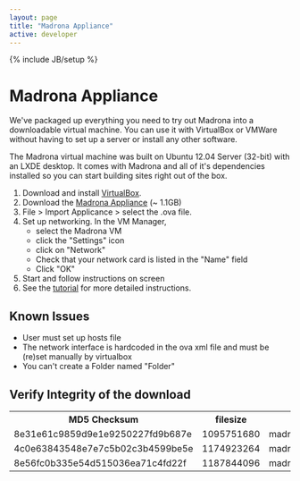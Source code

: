 ```yaml
---
layout: page
title: "Madrona Appliance"
active: developer
---
```

{% include JB/setup %}
<div class="row">
<div class="span6">
<h1>Madrona Appliance</h1>
<p>We've packaged up everything you need to try out Madrona into a downloadable virtual machine.  You can use it with VirtualBox or VMWare without having to set up a server or install any other software. 
</p>
<p>The Madrona virtual machine was built on Ubuntu 12.04 Server (32-bit) with an LXDE desktop. It comes with Madrona and all of it's dependencies installed so you can start building sites right out of the box. 
</p>
<ol>
	<li>Download and install <a href="http://www.virtualbox.org/">VirtualBox</a>.</li>
	<li>Download the <a href="https://s3.amazonaws.com/madrona_vm/madrona_virtual_v3.ova">Madrona Appliance</a> (~ 1.1GB)</li>
	<li>File > Import Applicance > select the .ova file.</li>
	<li>Set up networking. In the VM Manager,
		<ul>
			<li>select the Madrona VM</li>
			<li>click the "Settings" icon</li>
			<li>click on "Network"</li>
			<li>Check that your network card is listed in the "Name" field</li>
			<li>Click "OK"</li>
		</ul>
	</li>
	<li>Start and follow instructions on screen</li>
	<li>See the <a href="http://ecotrust.github.com/madrona/docs/tutorial_appgen.html">tutorial</a> for more detailed instructions.</li>
</ol>

<h2>Known Issues</h2>
<ul>
	<li>User must set up hosts file</li>
	<li>The network interface is hardcoded in the ova xml file and must be (re)set manually by virtualbox</li>
	<li>You can't create a Folder named "Folder"</li>
</ul>

</div>
<div class="span6">
<h2>Verify Integrity of the download</h2>
<table class="table table-condensed">
	<tr><th>MD5 Checksum</th><th>filesize</th><th>filename</th></tr>
	<tr><td>8e31e61c9859d9e1e9250227fd9b687e</td><td>1095751680</td><td>madrona_virtual_v1.ova</td></tr>
	<tr><td>4c0e63843548e7e7c5b02c3b4599be5e</td><td>1174923264</td><td>madrona_virtual_v2.ova</td></tr>
	<tr><td>8e56fc0b335e54d515036ea71c4fd22f</td><td>1187844096</td><td>madrona_virtual_v3.ova</td></tr>
</table>
</div>
</div>